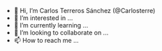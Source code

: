 - 👋 Hi, I’m Carlos Terreros Sánchez (@Carlosterre)
- 👀 I’m interested in ...
- 🌱 I’m currently learning ...
- 💞️ I’m looking to collaborate on ...
- 📫 How to reach me ...

<!---
Carlosterre/Carlosterre is a ✨ special ✨ repository because its `README.md` (this file) appears on your GitHub profile.
You can click the Preview link to take a look at your changes.
--->
